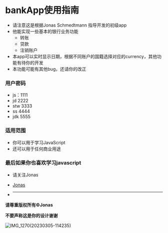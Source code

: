 # bankApp使用指南

* 请注意这是根据Jonas Schmedtmann 指导开发的初级app
* 他能实现一些基本的银行业务功能
  * 转账
  * 贷款
  * 注销账户
* 本app可以实时显示日期，根据不同账户的国籍选择对应的currency，其他功能有待你的开发
* 本功能可能有其他bug，还请你的改正

### 用户密码

* js：1111
* jd 2222
* stw 3333
* ss 4444
* jdk 5555

### 适用范围

* 你可以用于学习JavaScript
* 还可以用于任何商业用途

### 最后如果你也喜欢学习javascript

* 请关注Jonas

* [Jonas](https://codingheroes.io/resources/)

* --------

**请尊重版权所有©Jonas**

**不要声称这是你的设计谢谢**

![IMG_1270(20230305-114235)](https://makeforpicgo.oss-cn-chengdu.aliyuncs.com/study/202303192243478.jpeg)

